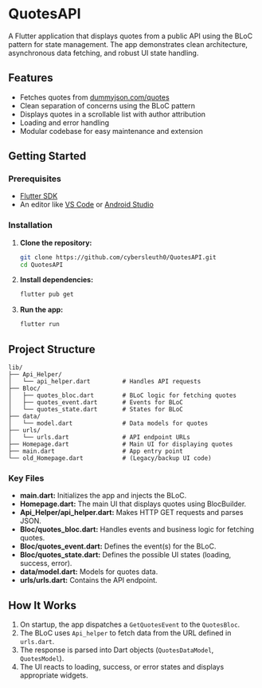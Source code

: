 
# QuotesAPI

A Flutter application that displays quotes from a public API using the BLoC pattern for state management. The app demonstrates clean architecture, asynchronous data fetching, and robust UI state handling.

## Features

- Fetches quotes from [dummyjson.com/quotes](https://dummyjson.com/quotes)
- Clean separation of concerns using the BLoC pattern
- Displays quotes in a scrollable list with author attribution
- Loading and error handling
- Modular codebase for easy maintenance and extension

## Getting Started

### Prerequisites

- [Flutter SDK](https://flutter.dev/docs/get-started/install)
- An editor like [VS Code](https://code.visualstudio.com/) or [Android Studio](https://developer.android.com/studio)

### Installation

1. **Clone the repository:**
   ```bash
   git clone https://github.com/cybersleuth0/QuotesAPI.git
   cd QuotesAPI
   ```

2. **Install dependencies:**
   ```bash
   flutter pub get
   ```

3. **Run the app:**
   ```bash
   flutter run
   ```

## Project Structure

```
lib/
├── Api_Helper/
│   └── api_helper.dart         # Handles API requests
├── Bloc/
│   ├── quotes_bloc.dart        # BLoC logic for fetching quotes
│   ├── quotes_event.dart       # Events for BLoC
│   └── quotes_state.dart       # States for BLoC
├── data/
│   └── model.dart              # Data models for quotes
├── urls/
│   └── urls.dart               # API endpoint URLs
├── Homepage.dart               # Main UI for displaying quotes
├── main.dart                   # App entry point
└── old_Homepage.dart           # (Legacy/backup UI code)
```

### Key Files

- **main.dart:** Initializes the app and injects the BLoC.
- **Homepage.dart:** The main UI that displays quotes using BlocBuilder.
- **Api_Helper/api_helper.dart:** Makes HTTP GET requests and parses JSON.
- **Bloc/quotes_bloc.dart:** Handles events and business logic for fetching quotes.
- **Bloc/quotes_event.dart:** Defines the event(s) for the BLoC.
- **Bloc/quotes_state.dart:** Defines the possible UI states (loading, success, error).
- **data/model.dart:** Models for quotes data.
- **urls/urls.dart:** Contains the API endpoint.

## How It Works

1. On startup, the app dispatches a `GetQuotesEvent` to the `QuotesBloc`.
2. The BLoC uses `Api_helper` to fetch data from the URL defined in `urls.dart`.
3. The response is parsed into Dart objects (`QuotesDataModel`, `QuotesModel`).
4. The UI reacts to loading, success, or error states and displays appropriate widgets.
